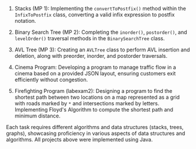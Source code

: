 1. Stacks (MP 1): Implementing the `convertToPostfix()` method within the `InfixToPostfix` class, converting a valid infix expression to postfix notation.

2. Binary Search Tree (MP 2): Completing the `inorder()`, `postorder()`, and `levelOrder()` traversal methods in the `BinarySearchTree` class.

3. AVL Tree (MP 3): Creating an `AVLTree` class to perform AVL insertion and deletion, along with preorder, inorder, and postorder traversals.

4. Cinema Program: Developing a program to manage traffic flow in a cinema based on a provided JSON layout, ensuring customers exit efficiently without congestion.

5. Firefighting Program (labexam2): Designing a program to find the shortest path between two locations on a map represented as a grid with roads marked by `*` and
   intersections marked by letters. Implementing Floyd's Algorithm to compute the shortest path and minimum distance.

Each task requires different algorithms and data structures (stacks, trees, graphs), showcasing proficiency in various aspects of data structures and algorithms. 
All projects above were implemented using Java.

